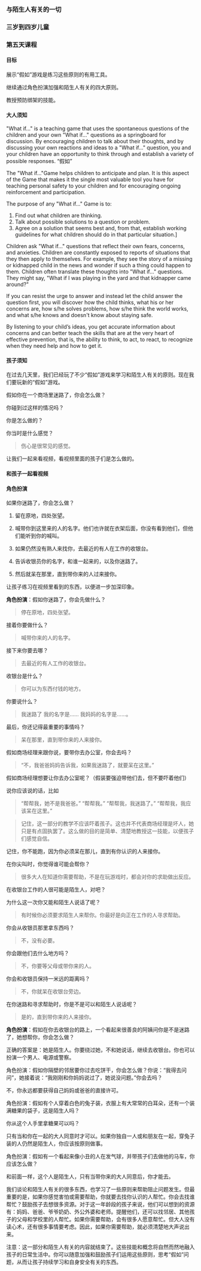 ### 与陌生人有关的一切

### 三岁到四岁儿童

### 第五天课程

#### 目标

展示“假如”游戏是练习这些原则的有用工具。

继续通过角色扮演加强和陌生人有关的四大原则。

教授预防绑架的技能。

#### 大人须知

"What if..." is a teaching game that uses the spontaneous questions of the children and your own "What if..." questions as a springboard for discussion.  By encouraging children to talk about their thoughts, and by discussing your own reactions and ideas to a "What if..." question, you and your children have an opportunity to think through and establish a variety of possible responses.
“假如”

The "What if..."Game helps children to anticipate and plan.  It is this aspect of the Game that makes it the single most valuable tool you have for teaching personal safety to your children and for encouraging ongoing reinforcement and participation.

The purpose of any "What if..." Game is to: 

1. Find out what children are thinking.
2. Talk about possible solutions to a question or problem.
3. Agree on a solution that seems best and, from that, establish working guidelines for what children should do in that particular situation.]

Children ask "What if..." questions that reflect their own fears, concerns, and anxieties.  Children are constantly exposed to reports of situations that they then apply to themselves. For example, they see the story of a missing or kidnapped child in the news and wonder if such a thing could happen to them. Children often translate these thoughts into "What if..." questions. They might say, "What if I was playing in the yard and that kidnapper came around?"

If you can resist the urge to answer and instead let the child answer the question first, you will discover how the child thinks, what his or her concerns are, how s/he solves problems, how s/he think the world works, and what s/he knows and doesn't know about staying safe.

By listening to your child’s ideas, you get accurate information about concerns and can better teach the skills that are at the very heart of effective prevention, that is, the ability to think, to act, to react, to recognize when they need help and how to get it.

#### 孩子须知

在过去几天里，我们已经玩了不少“假如”游戏来学习和陌生人有关的原则。现在我们要玩新的“假如”游戏。

假如你在一个商场里迷路了，你会怎么做？

你碰到过这样的情况吗？

你是怎么做的？

你当时是什么感觉？

> 伤心是很常见的感觉。

让我们一起来看视频，看视频里面的孩子们是怎么做的。

#### 和孩子一起看视频

#### 角色扮演

如果你迷路了，你会怎么做？

1. 留在原地，四处张望。

2. 喊带你到这里来的人的名字。他们也许就在衣架后面，你没有看到他们，但他们能听到你的喊叫。

3. 如果仍然没有熟人来找你，去最近的有人在工作的收银台。

4. 告诉收银员你的名字，和谁一起来的，以及你迷路了。

5. 然后就呆在那里，直到带你来的人过来接你。

让孩子练习在视频里看到的东西，以便进一步加深印象。

**角色扮演**：假如你迷路了，你会先做什么？

> 停在原地，四处张望。

接着你要做什么？

> 喊带你来的人的名字。

接下来你要去哪？

> 去最近的有人工作的收银台。

收银台是什么？

> 你可以为东西付钱的地方。

你要说什么？

> 我迷路了
> 我的名字是……
> 我妈妈的名字是……。

最后，你还记得最重要的事情吗？

> 呆在那里，直到带你来的人来接你。

假如商场经理来跟你说，要带你去办公室，你会去吗？

> “不，我爸爸妈妈告诉我，如果我迷路了，就要呆在这里。”

假如商场经理想要让你去办公室呢？（假装要强迫带他们去，但不要吓着他们）

说你应该说的话，比如

> “帮帮我，她不是我爸爸。”
> “帮帮我。”
> “帮帮我，我迷路了。”
> “帮帮我，我应该呆在这里。”

> 记住，这一部分的教学不应该吓着孩子。这也并不代表商场经理是坏人，她只是有点固执罢了。这么做的目的是简单、清楚地教授这一技能，以便孩子们感觉自信。

记住，你不能跑，因为你必须呆在那儿，直到有你认识的人来接你。

在你尖叫时，你觉得谁可能会帮你？

> 很多大人在知道你需要帮助，不是在玩游戏时，都会对你的求助做出反应。

在收银台工作的人很可能是陌生人，对吧？

为什么这一次你又能和陌生人说话了呢？

> 有时候你必须要求陌生人来帮你。你最好是向正在工作的人寻求帮助。

你会从收银员那里拿东西吗？

> 不，没有必要。

你会跟他们去什么地方吗？

> 不，你要等父母或带你来的人。

你会和收银员保持一米远的距离吗？

> 不，你就呆在收银台旁边。

在你迷路和寻求帮助时，你是不是可以和陌生人说话呢？

> 是的，直到带你来的人来接你。

**角色扮演**：假如在你去收银台的路上，一个看起来很善良的阿姨问你是不是迷路了，她想帮你，你会怎么做？

正确的答案是：她是陌生人。你要绕过她，不和她说话，继续去收银台。你也可以扮演一个男人、电源或警察。

角色扮演：假如你隔壁的邻居要你过去吃饼干，你会怎么做？你说：“我得去问问”，她接着说：“我刚刚和你妈妈说过了，她说没问题。”你会去吗？

不，你永远都要获得自己妈妈或爸爸的直接许可。

角色扮演：假如有个人穿着白色的兔子装，衣服上有大常常的白耳朵，还有一个装满糖果的袋子，这是陌生人吗？

你从这个人手里拿糖果可以吗？

只有当和你在一起的大人同意时才可以。如果你独自一人或和朋友在一起，穿兔子装的人仍然是陌生人，你应该按原则做事。

角色扮演：假如有一个看起来像小丑的人在发气球，并带孩子们去做他的马车，你应该怎么做？

和前面一样，这个人是陌生人，只有当带你来的大人同意后，你才能去。

我们谈论和陌生人有关的很多东西，也学习了一些原则来帮助阻止问题发生。但最重要的是，如果你感觉害怕或需要帮助，你就要去找你认识的人帮忙。你会去找谁帮忙？鼓励孩子去想很多资源。对于这一年龄段的孩子来说，他们可以想到的资源有：妈妈、爸爸、爷爷奶奶、外公外婆和老师。提醒他们，还可以找邻居、其他孩子的父母和学校里的人帮忙。如果你需要帮助，会有很多人愿意帮忙。但大人没有读心术，还有很多事情要考虑。因此，如果你需要帮助，就必须清楚地大声说出来。

注意：这一部分和陌生人有关的内容就结束了。这些技能和概念将自然而然地融入孩子的日常生活中。你可以随意加强和鼓励孩子们运用这些原则，思考“假如”问题，从而让孩子持续学习和自身安全有关的东西。